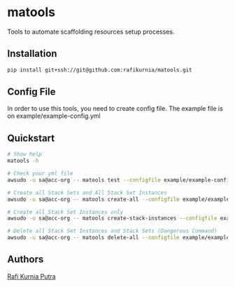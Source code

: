 # matools
Tools to automate scaffolding resources setup processes.

## Installation
```bash
pip install git+ssh://git@github.com:rafikurnia/matools.git
```

## Config File
In order to use this tools, you need to create config file.
The example file is on example/example-config.yml

## Quickstart
```bash
# Show help
matools -h

# Check your yml file
awsudo -u sa@acc-org -- matools test --configfile example/example-config.yml 

# Create all Stack Sets and All Stack Set Instances
awsudo -u sa@acc-org -- matools create-all --configfile example/example-config.yml 

# Create all Stack Set Instances only
awsudo -u sa@acc-org -- matools create-stack-instances --configfile example/example-config.yml 

# Delete all Stack Set Instances and Stack Sets (Dangerous Command) 
awsudo -u sa@acc-org -- matools delete-all --configfile example/example-config.yml 
```


## Authors
[Rafi Kurnia Putra](https://github.com/rafikurnia)